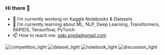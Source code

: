 ### Hi there 👋


- 🔭 I’m currently working on Kaggle Notebooks & Datasets
- 🌱 I’m currently learning about ML, NLP, Deep Learning, Transformers, RAPIDS, Tensorflow, PyTorch
- 📫 How to reach me: gabi.preda@gmail.com

![competition_light](https://road-to-kaggle-grandmaster.vercel.app/api/badges/gpreda/competition/light)
![dataset_light](https://road-to-kaggle-grandmaster.vercel.app/api/badges/gpreda/dataset/light)
![notebook_light](https://road-to-kaggle-grandmaster.vercel.app/api/badges/gpreda/notebook/light)
![discussion_light](https://road-to-kaggle-grandmaster.vercel.app/api/badges/gpreda/discussion/light)
